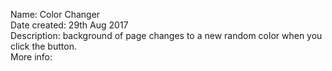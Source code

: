 Name: Color Changer<br />
Date created: 29th Aug 2017<br />
Description: background of page changes to a new random color when you click the button. </br >
More info: <a href="mailto:clark@clarkcarter.com">
